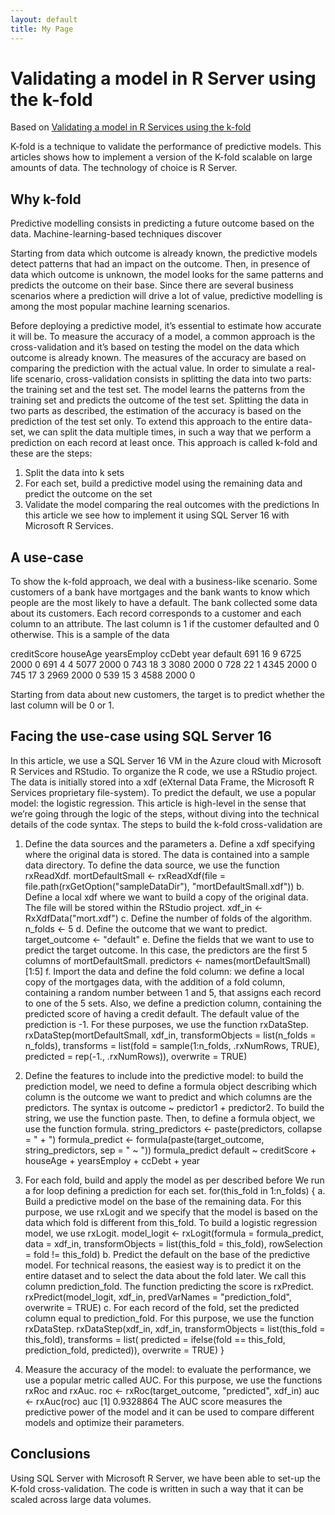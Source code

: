 ```yaml
---
layout: default
title: My Page
---
```


# Validating a model in R Server using the k-fold

Based on [Validating a model in R Services using the k-fold](https://blogs.msdn.microsoft.com/data_insights_global_practice/2016/07/08/validating-a-model-in-r-services-using-the-k-fold-4/)

K-fold is a technique to validate the performance of predictive models. This articles shows how to implement a version of the K-fold scalable on large amounts of data. The technology of choice is R Server.


## 	Why k-fold

Predictive modelling consists in predicting a future outcome based on the data. Machine-learning-based techniques discover

Starting from data which outcome is already known, the predictive models detect patterns that had an impact on the outcome. Then, in presence of data which outcome is unknown, the model looks for the same patterns and predicts the outcome on their base. Since there are several business scenarios where a prediction will drive a lot of value, predictive modelling is among the most popular machine learning scenarios.

Before deploying a predictive model, it’s essential to estimate how accurate it will be. To measure the accuracy of a model, a common approach is the cross-validation and it’s based on testing the model on the data which outcome is already known. The measures of the accuracy are based on comparing the prediction with the actual value. In order to simulate a real-life scenario, cross-validation consists in splitting the data into two parts: the training set and the test set. The model learns the patterns from the training set and predicts the outcome of the test set. 
Splitting the data in two parts as described, the estimation of the accuracy is based on the prediction of the test set only. To extend this approach to the entire data-set, we can split the data multiple times, in such a way that we perform a prediction on each record at least once. This approach is called k-fold and these are the steps:
1.	Split the data into k sets
2.	For each set, build a predictive model using the remaining data and predict the outcome on the set
3.	Validate the model comparing the real outcomes with the predictions
In this article we see how to implement it using SQL Server 16 with Microsoft R Services.



## A use-case
To show the k-fold approach, we deal with a business-like scenario. Some customers of a bank have mortgages and the bank wants to know which people are the most likely to have a default. The bank collected some data about its customers. Each record corresponds to a customer and each column to an attribute. The last column is 1 if the customer defaulted and 0 otherwise. This is a sample of the data



creditScore	houseAge	yearsEmploy	ccDebt	year	default
691	16	9	6725	2000	0
691	4	4	5077	2000	0
743	18	3	3080	2000	0
728	22	1	4345	2000	0
745	17	3	2969	2000	0
539	15	3	4588	2000	0

Starting from data about new customers, the target is to predict whether the last column will be 0 or 1.

## Facing the use-case using SQL Server 16
In this article, we use a SQL Server 16 VM in the Azure cloud with Microsoft R Services and RStudio. To organize the R code, we use a RStudio project.
The data is initially stored into a xdf (eXternal Data Frame, the Microsoft R Services proprietary file-system). To predict the default, we use a popular model: the logistic regression.
This article is high-level in the sense that we’re going through the logic of the steps, without diving into the technical details of the code syntax.
The steps to build the k-fold cross-validation are
1.	Define the data sources and the parameters
a.	Define a xdf specifying where the original data is stored. The data is contained into a sample data directory. To define the data source, we use the function rxReadXdf.
mortDefaultSmall <- rxReadXdf(file = file.path(rxGetOption("sampleDataDir"),
                                               "mortDefaultSmall.xdf"))
b.	Define a local xdf where we want to build a copy of the original data. The file will be stored within the RStudio project.
xdf_in <- RxXdfData("mort.xdf")
c.	Define the number of folds of the algorithm.
n_folds <- 5 
d.	Define the outcome that we want to predict.
target_outcome <- "default" 
e.	Define the fields that we want to use to predict the target outcome. In this case, the predictors are the first 5 columns of mortDefaultSmall.
predictors <- names(mortDefaultSmall)[1:5]
f.	Import the data and define the fold column: we define a local copy of the mortgages data, with the addition of a fold column, containing a random number between 1 and 5, that assigns each record to one of the 5 sets. Also, we define a prediction column, containing the predicted score of having a credit default. The default value of the prediction is -1. For these purposes, we use the function rxDataStep.
rxDataStep(mortDefaultSmall, xdf_in,
           transformObjects = list(n_folds = n_folds),
           transforms = list(fold = sample(1:n_folds, .rxNumRows, TRUE),
                             predicted = rep(-1., .rxNumRows)),
           overwrite = TRUE)
2.	Define the features to include into the predictive model: to build the prediction model, we need to define a formula object describing which column is the outcome we want to predict and which columns are the predictors. The syntax is outcome ~ predictor1 + predictor2. To build the string, we use the function paste. Then, to define a formula object, we use the function formula.
string_predictors <- paste(predictors, collapse = " + ")
formula_predict <- formula(paste(target_outcome, string_predictors, sep = " ~ "))
formula_predict 
default ~ creditScore + houseAge + yearsEmploy + ccDebt + year

3.	For each fold, build and apply the model as per described before
We run a for loop defining a prediction for each set.
for(this_fold in 1:n_folds) {
a.	Build a predictive model on the base of the remaining data. For this purpose, we use rxLogit and we specify that the model is based on the data which fold is different from this_fold. To build a logistic regression model, we use rxLogit.
  model_logit <- rxLogit(formula = formula_predict, 
                         data = xdf_in, 
                         transformObjects = list(this_fold = this_fold),
                         rowSelection = fold != this_fold)
b.	Predict the default on the base of the predictive model. For technical reasons, the easiest way is to predict it on the entire dataset and to select the data about the fold later. We call this column prediction_fold. The function predicting the score is rxPredict.
  rxPredict(model_logit, xdf_in,
            predVarNames = "prediction_fold",
            overwrite = TRUE)
c.	For each record of the fold, set the predicted column equal to prediction_fold. For this purpose, we use the function rxDataStep.
  rxDataStep(xdf_in, xdf_in,
             transformObjects = list(this_fold = this_fold),
             transforms = list(
               predicted = ifelse(fold == this_fold, prediction_fold, predicted)),
             overwrite = TRUE)
}
4.	Measure the accuracy of the model: to evaluate the performance, we use a popular metric called AUC. For this purpose, we use the functions rxRoc and rxAuc.
roc <- rxRoc(target_outcome, "predicted", xdf_in)
auc <- rxAuc(roc)
auc
[1] 0.9328864
The AUC score measures the predictive power of the model and it can be used to compare different models and optimize their parameters.



## Conclusions
Using SQL Server with Microsoft R Server, we have been able to set-up the K-fold cross-validation. The code is written in such a way that it can be scaled across large data volumes.

